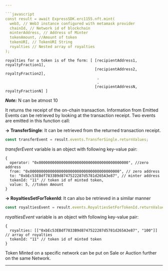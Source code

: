 ```yaml
---

```javascript
const result = await ExpressSDK.erc1155.nft.mint(
  web3, // Web3 instance configured with metamask provider
  chainId, // Network id of blockchain
  minterAddress, // Address of Minter
  tokenAmount, //Amount of token
  tokenURI, // TokenURI String
  royalties // Nested array of royalties
);
```

```
royalties for a token is of the form: [ [recipientAddress1, royaltyFraction1],
                                        [recipientAddress2, royaltyFraction2],
                                         .
                                         .
                                        [recipientAddressN, royaltyFractionN] ]

```
***Note:*** N can be atmost 10

It returns the receipt of the on-chain transaction. Information from Emitted Events can be retrieved by looking at the transaction receipt.
Two events are emitted in this function call:

**-> TransferSingle**: It can be retrieved from the returned transaction receipt.

```javascript
const transferEvent = result.events.TransferSingle.returnValues;
```

_transferEvent_ variable is an object with following key-value pair:


```
{
  operator: "0x0000000000000000000000000000000000000000", //zero address
  from: "0x0000000000000000000000000000000000000000", // zero address
  to: "0xbEc53EBdf7833B9d8747522287d5781d265A3e87", // minter address
  tokenId: "11" // token id of minted token,
  value: 5, //token Amount
}
```

**-> RoyaltiesSetForTokenId**: It can also be retrieved in a similar manner

```javascript
const royaltiesEvent = result.events.RoyaltiesSetForTokenId.returnValues;
```

_royaltiesEvent_ variable is an object with following key-value pair:

```
{
  royalties: [["0xbEc53EBdf7833B9d8747522287d5781d265A3e87", "100"]] // array of royalties
  tokenId: "11" // token id of minted token
}
```

Token Minted on a specific network can be put on Sale or Auction further on the same Network.

---
```

